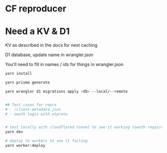 # CF reproducer

# Need a KV & D1

KV as described in the docs for next caching

D1 database, update name in wrangler.json

You'll need to fill in names / ids for things in wrangler.json


```sh
yarn install

yarn prisma generate

yarn wrangler d1 migrations apply <db> --local/--remote


## Test cases for repro
# - /client-metadata.json
# - oauth login with atproto


# test locally with cloudflared tunnel to see it working (oauth requires https, client-metadata probably doesn't)
yarn dev

# deploy to workers to see it failing
yarn worker:deploy


```